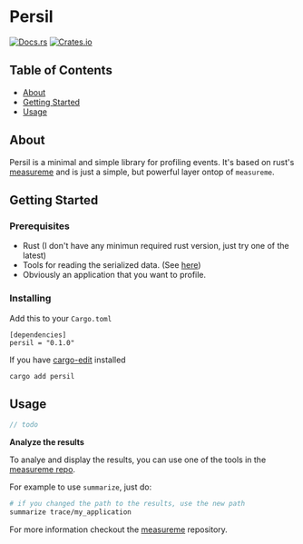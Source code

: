 # Persil

[![Docs.rs][docs-badge]][docs-link]
[![Crates.io][crate-badge]][crate-link]

[docs-badge]: https://docs.rs/persil/badge.svg
[docs-link]: https://docs.rs/persil
[crate-badge]: https://img.shields.io/crates/v/persil.svg
[crate-link]: https://crates.io/crates/persil

## Table of Contents
+ [About](#about)
+ [Getting Started](#getting_started)
+ [Usage](#usage)

## About <a name = "about"></a>

Persil is a minimal and simple library for profiling events.
It's based on rust's [measureme](https://docs.rs/measureme) and
is just a simple, but powerful layer ontop of `measureme`.

## Getting Started <a name = "getting_started"></a>

### Prerequisites

- Rust (I don't have any minimun required rust version, just try one of the latest)
- Tools for reading the serialized data. (See [here](https://github.com/rust-lang/measureme))
- Obviously an application that you want to profile.

### Installing

Add this to your `Cargo.toml`
```
[dependencies]
persil = "0.1.0"
```

If you have [cargo-edit](https://github.com/killercup/cargo-edit) installed
```
cargo add persil
```

## Usage <a name = "usage"></a>

```rust
// todo
```

**Analyze the results**

To analye and display the results, you can use one of the tools in the [measureme repo](https://github.com/rust-lang/measureme).

For example to use `summarize`, just do:
```sh
# if you changed the path to the results, use the new path
summarize trace/my_application
```

For more information checkout the [measureme](https://github.com/rust-lang/measureme) repository.
